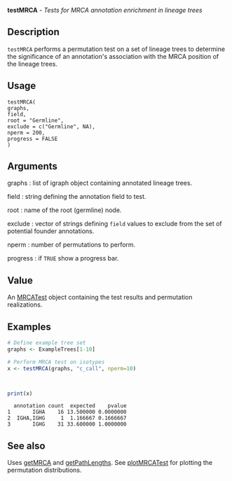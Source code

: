 **testMRCA** - *Tests for MRCA annotation enrichment in lineage trees*

Description
--------------------

`testMRCA` performs a permutation test on a set of lineage trees to determine
the significance of an annotation's association with the MRCA position of the lineage
trees.


Usage
--------------------
```
testMRCA(
graphs,
field,
root = "Germline",
exclude = c("Germline", NA),
nperm = 200,
progress = FALSE
)
```

Arguments
-------------------

graphs
:   list of igraph object containing annotated lineage trees.

field
:   string defining the annotation field to test.

root
:   name of the root (germline) node.

exclude
:   vector of strings defining `field` values to exclude from the
set of potential founder annotations.

nperm
:   number of permutations to perform.

progress
:   if `TRUE` show a progress bar.




Value
-------------------

An [MRCATest](MRCATest-class.md) object containing the test results and permutation
realizations.



Examples
-------------------

```R
# Define example tree set
graphs <- ExampleTrees[1-10]

# Perform MRCA test on isotypes
x <- testMRCA(graphs, "c_call", nperm=10)

```


```


```


```R
print(x)
```


```
  annotation count  expected    pvalue
1       IGHA    16 13.500000 0.0000000
2  IGHA,IGHG     1  1.166667 0.1666667
3       IGHG    31 33.600000 1.0000000

```



See also
-------------------

Uses [getMRCA](getMRCA.md) and [getPathLengths](getPathLengths.md). 
See [plotMRCATest](plotMRCATest.md) for plotting the permutation distributions.






